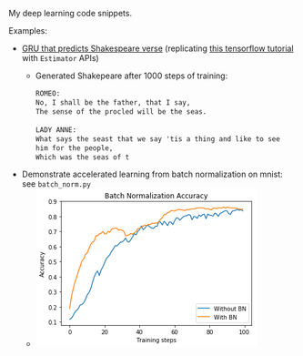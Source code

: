 My deep learning code snippets. 

Examples: 
- [GRU that predicts Shakespeare verse](rnn.py) (replicating [this tensorflow tutorial](https://www.tensorflow.org/tutorials/sequences/text_generation) with `Estimator` APIs)
    - Generated Shakepeare after 1000 steps of training:
     
        ```
        ROMEO:
        No, I shall be the father, that I say,
        The sense of the procled will be the seas.

        LADY ANNE:
        What says the seast that we say 'tis a thing and like to see him for the people,
        Which was the seas of t
        ```
- Demonstrate accelerated learning from batch normalization on mnist: see `batch_norm.py`
    - ![img](images/bn.png)